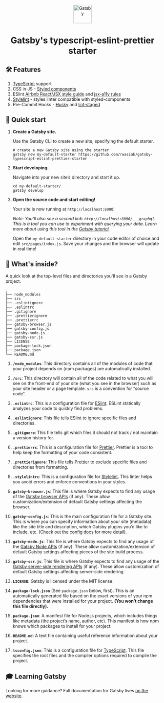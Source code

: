 <p align="center">
  <a href="https://www.gatsbyjs.org">
    <img alt="Gatsby" src="https://www.gatsbyjs.org/monogram.svg" width="60" />
  </a>
</p>
<h1 align="center">
  Gatsby's typescript-eslint-prettier starter
</h1>

## 🛠 Features

1. [TypeScript](https://www.typescriptlang.org/) support
2. CSS in JS - [Styled components](https://www.styled-components.com/)
3. ESlint [Airbnb React/JSX style guide](https://github.com/airbnb/javascript/tree/master/react) and [jsx-a11y rules](https://github.com/jsx-eslint/eslint-plugin-jsx-a11y)
4. [Stylelint](https://stylelint.io/) - styles linter compatible with styled-components
5. Pre-Commit Hooks - [Husky](https://github.com/typicode/husky) and [lint-staged](https://github.com/okonet/lint-staged)

## 🚀 Quick start

1.  **Create a Gatsby site.**

    Use the Gatsby CLI to create a new site, specifying the default starter.

    ```shell
    # create a new Gatsby site using the starter
    gatsby new my-default-starter https://github.com/rwasiak/gatsby-typescript-eslint-prettier-starter
    ```

2.  **Start developing.**

    Navigate into your new site’s directory and start it up.

    ```shell
    cd my-default-starter/
    gatsby develop
    ```

3.  **Open the source code and start editing!**

    Your site is now running at `http://localhost:8000`!

    _Note: You'll also see a second link: _`http://localhost:8000/___graphql`_. This is a tool you can use to experiment with querying your data. Learn more about using this tool in the [Gatsby tutorial](https://www.gatsbyjs.org/tutorial/part-five/#introducing-graphiql)._

    Open the `my-default-starter` directory in your code editor of choice and edit `src/pages/index.js`. Save your changes and the browser will update in real time!

## 🧐 What's inside?

A quick look at the top-level files and directories you'll see in a Gatsby project.

    .
    ├── node_modules
    ├── src
    ├── .eslintignore
    ├── .eslintrc
    ├── .gitignore
    ├── .prettierignore
    ├── .prettierrc
    ├── gatsby-browser.js
    ├── gatsby-config.js
    ├── gatsby-node.js
    ├── gatsby-ssr.js
    ├── LICENSE
    ├── package-lock.json
    ├── package.json
    └── README.md

1.  **`/node_modules`**: This directory contains all of the modules of code that your project depends on (npm packages) are automatically installed.

2.  **`/src`**: This directory will contain all of the code related to what you will see on the front-end of your site (what you see in the browser) such as your site header or a page template. `src` is a convention for “source code”.

3.  **`.eslintrc`**: This is a configuration file for [ESlint](https://https://eslint.org//). ESLint statically analyzes your code to quickly find problems.

4.  **`.eslintignore`**: This file tells [ESlint](https://https://eslint.org//) to ignore specific files and directories.

5.  **`.gitignore`**: This file tells git which files it should not track / not maintain a version history for.

6.  **`.prettierrc`**: This is a configuration file for [Prettier](https://prettier.io/). Prettier is a tool to help keep the formatting of your code consistent.

7.  **`.prettierignore`**: This file tells [Prettier](https://prettier.io/) to exclude specific files and directories from formatting.

8.  **`.stylelintrc`**: This is a configuration file for [Stylelint](https://stylelint.io/). This linter helps you avoid errors and enforce conventions in your styles.

9.  **`gatsby-browser.js`**: This file is where Gatsby expects to find any usage of the [Gatsby browser APIs](https://www.gatsbyjs.org/docs/browser-apis/) (if any). These allow customization/extension of default Gatsby settings affecting the browser.

10. **`gatsby-config.js`**: This is the main configuration file for a Gatsby site. This is where you can specify information about your site (metadata) like the site title and description, which Gatsby plugins you’d like to include, etc. (Check out the [config docs](https://www.gatsbyjs.org/docs/gatsby-config/) for more detail).

11. **`gatsby-node.js`**: This file is where Gatsby expects to find any usage of the [Gatsby Node APIs](https://www.gatsbyjs.org/docs/node-apis/) (if any). These allow customization/extension of default Gatsby settings affecting pieces of the site build process.

12. **`gatsby-ssr.js`**: This file is where Gatsby expects to find any usage of the [Gatsby server-side rendering APIs](https://www.gatsbyjs.org/docs/ssr-apis/) (if any). These allow customization of default Gatsby settings affecting server-side rendering.

13. **`LICENSE`**: Gatsby is licensed under the MIT license.

14. **`package-lock.json`** (See `package.json` below, first). This is an automatically generated file based on the exact versions of your npm dependencies that were installed for your project. **(You won’t change this file directly).**

15. **`package.json`**: A manifest file for Node.js projects, which includes things like metadata (the project’s name, author, etc). This manifest is how npm knows which packages to install for your project.

16. **`README.md`**: A text file containing useful reference information about your project.

17. **`tsconfig.json`**: This is a configuration file for [TypeScript](https://www.typescriptlang.org/index.html). This file specifies the root files and the compiler options required to compile the project.

## 🎓 Learning Gatsby

Looking for more guidance? Full documentation for Gatsby lives [on the website](https://www.gatsbyjs.org/).
